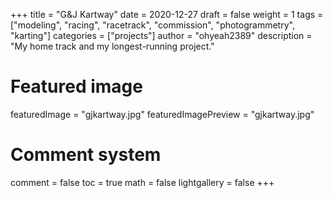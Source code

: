 +++
title = "G&J Kartway"
date = 2020-12-27
draft = false
weight = 1
tags = ["modeling", "racing", "racetrack", "commission", "photogrammetry", "karting"]
categories = ["projects"]
author = "ohyeah2389"
description = "My home track and my longest-running project."

# Featured image
featuredImage = "gjkartway.jpg"
featuredImagePreview = "gjkartway.jpg"

# Comment system
comment = false
toc = true
math = false
lightgallery = false
+++

